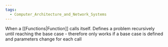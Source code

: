 ```yaml
---
tags:
  - Computer_Architecture_and_Network_Systems
---
```

When a [[Functions|Function]] calls itself. Defines a problem recursively until reaching the base case - therefore only works if a base case is defined and parameters change for each call